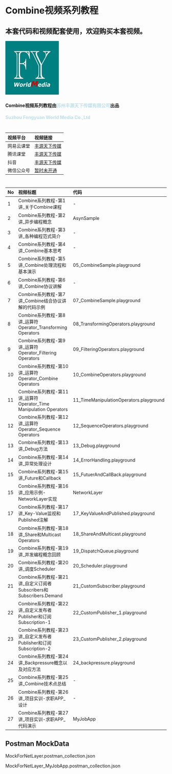 # Combine视频系列教程
## 本套代码和视频配套使用，欢迎购买本套视频。
![image info](./logo.png)

#### Combine视频系列教程由<strong style="color: lightblue; opacity: 0.80;">苏州丰源天下传媒有限公司</strong>出品
#### <strong style="color: lightblue; opacity: 0.80;">Suzhou Fengyuan World Media Co.,Ltd</strong>

#
| 视频平台 | 视频链接 | 
|:-----------|:------------|
| 网易云课堂    |     [丰源天下传媒](https://study.163.com/course/introduction.htm?courseId=1212173805#/courseDetail?tab=1 "丰源天下传媒") |
| 腾讯课堂    |     [丰源天下传媒](https://ke.qq.com/course/4031190?tuin=14527f38 "丰源天下传媒") |
| 抖音    |     [丰源天下传媒](https://student-api.iyincaishijiao.com/t/dWNtL5k/ "丰源天下传媒") |
| 微信公众号    |     [暂时未开通](暂时未开通 "暂时未开通") |
 

# 
| No | 视频标题 | 代码 |
|:-----------|:------------|:------------|
| 1    |     Combine系列教程-第1讲_关于Combine课程 |   -    |
| 2    |     Combine系列教程-第2讲_异步编程概念 |   AsynSample    |
| 3    |     Combine系列教程-第3讲_各种编程范式简介 |   -    |
| 4    |     Combine系列教程-第4讲_Combine基本思考 |   -    |
| 5    |     Combine系列教程-第5讲_Combine处理流程和基本演示 |   05_CombineSample.playground    |
| 6    |     Combine系列教程-第6讲_Combine协议讲解 |   -    |
| 7    |     Combine系列教程-第7讲_Combine结合协议讲解的代码示例 |   07_CombineSample.playground   |
| 8    |     Combine系列教程-第8讲_运算符Operator_Transforming Operators |   08_TransformingOperators.playground    |
| 9    |     Combine系列教程-第9讲_运算符Operator_Filtering Operators |   09_FilteringOperators.playground    |
| 10    |     Combine系列教程-第10讲_运算符Operator_Combine Operators |   10_CombineOperators.playground    |
| 11    |     Combine系列教程-第11讲_运算符Operator_Time Manipulation Operators |   11_TimeManipulationOperators.playground    |
| 12    |     Combine系列教程-第12讲_运算符Operator_Sequence Operators |   12_SequenceOperators.playground    |
| 13    |     Combine系列教程-第13讲_Debug方法 |   13_Debug.playground    |
| 14    |     Combine系列教程-第14讲_异常处理设计 |  14_ErrorHandling.playground    |
| 15    |     Combine系列教程-第15讲_Future和Callback |  15_FutuerAndCallBack.playground  |
| 15    |     Combine系列教程-第16讲_应用示例-NetworkLayer实现 |   NetworkLayer    |
| 17    |     Combine系列教程-第17讲_Key-Value监视和Published注解 |   17_KeyValueAndPublished.playground    |
| 18    |     Combine系列教程-第18讲_Share和Multicast Operators |   18_ShareAndMulticast.playground    |
| 19    |     Combine系列教程-第19讲_并发编程概念回顾 |   19_DispatchQueue.playground    |
| 20    |     Combine系列教程-第20讲_调度Scheduler |   20_Scheduler.playground    |
| 21    |     Combine系列教程-第21讲_自定义订阅者Subscribers和Subscribers.Demand |   21_CustomSubscriber.playground    |
| 22    |     Combine系列教程-第22讲_自定义发布者Publisher和订阅Subscription-1 |   22_CustomPublisher_1.playground    |
| 23    |     Combine系列教程-第23讲_自定义发布者Publisher和订阅Subscription-2 |   23_CustomPublisher_2.playground    |
| 24    |     Combine系列教程-第24讲_Backpressure概念以及对应方法 |   24_backpressure.playground   |
| 25    |     Combine系列教程-第25讲_Combine技术点总结 |   -    |
| 26    |     Combine系列教程-第26讲_项目实训-求职APP_设计 |   -    |
| 27    |     Combine系列教程-第27讲_项目实训-求职APP_代码演示 |   MyJobApp    |


## Postman MockData
MockForNetLayer.postman_collection.json

MockForNetLayer_MyJobApp.postman_collection.json